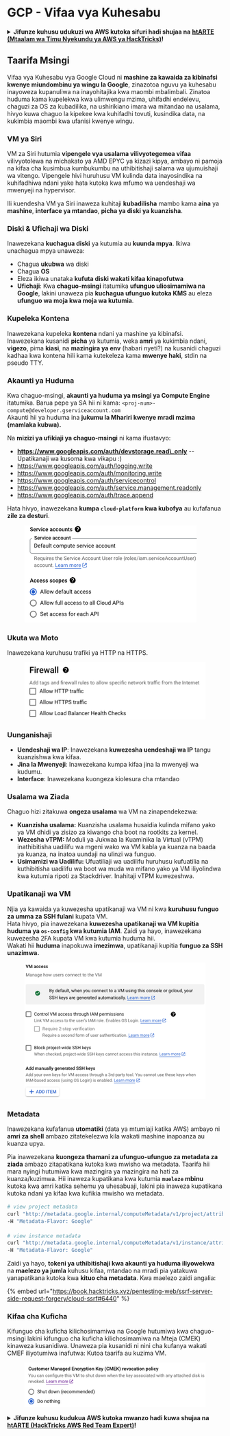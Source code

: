 # GCP - Vifaa vya Kuhesabu

<details>

<summary><strong>Jifunze kuhusu udukuzi wa AWS kutoka sifuri hadi shujaa na</strong> <a href="https://training.hacktricks.xyz/courses/arte"><strong>htARTE (Mtaalam wa Timu Nyekundu ya AWS ya HackTricks)</strong></a><strong>!</strong></summary>

Njia nyingine za kusaidia HackTricks:

* Ikiwa unataka kuona **kampuni yako ikitangazwa kwenye HackTricks** au **kupakua HackTricks kwa PDF** Angalia [**MIPANGO YA KUJIUNGA**](https://github.com/sponsors/carlospolop)!
* Pata [**swag rasmi wa PEASS & HackTricks**](https://peass.creator-spring.com)
* Gundua [**Familia ya PEASS**](https://opensea.io/collection/the-peass-family), mkusanyiko wetu wa [**NFTs**](https://opensea.io/collection/the-peass-family) ya kipekee
* **Jiunge na** 💬 [**Kikundi cha Discord**](https://discord.gg/hRep4RUj7f) au **kikundi cha** [**telegram**](https://t.me/peass) au **tufuate** kwenye **Twitter** 🐦 [**@hacktricks\_live**](https://twitter.com/hacktricks\_live)**.**
* **Shiriki mbinu zako za udukuzi kwa kuwasilisha PRs kwa** [**HackTricks**](https://github.com/carlospolop/hacktricks) na [**HackTricks Cloud**](https://github.com/carlospolop/hacktricks-cloud) repos za github.

</details>

## Taarifa Msingi

Vifaa vya Kuhesabu vya Google Cloud ni **mashine za kawaida za kibinafsi kwenye miundombinu ya wingu la Google**, zinazotoa nguvu ya kuhesabu inayoweza kupanuliwa na inayohitajika kwa maombi mbalimbali. Zinatoa huduma kama kupelekwa kwa ulimwengu mzima, uhifadhi endelevu, chaguzi za OS za kubadilika, na ushirikiano imara wa mitandao na usalama, hivyo kuwa chaguo la kipekee kwa kuhifadhi tovuti, kusindika data, na kukimbia maombi kwa ufanisi kwenye wingu.

### VM ya Siri

VM za Siri hutumia **vipengele vya usalama vilivyotegemea vifaa** vilivyotolewa na michakato ya AMD EPYC ya kizazi kipya, ambayo ni pamoja na kifaa cha kusimbua kumbukumbu na uthibitishaji salama wa ujumuishaji wa vitengo. Vipengele hivi huruhusu VM kulinda data inayosindika na kuhifadhiwa ndani yake hata kutoka kwa mfumo wa uendeshaji wa mwenyeji na hypervisor.

Ili kuendesha VM ya Siri inaweza kuhitaji **kubadilisha** mambo kama **aina** ya **mashine**, **interface ya mtandao**, **picha ya diski ya kuanzisha**.

### Diski & Ufichaji wa Diski

Inawezekana **kuchagua diski** ya kutumia au **kuunda mpya**. Ikiwa unachagua mpya unaweza:

* Chagua **ukubwa** wa diski
* Chagua **OS**
* Eleza ikiwa unataka **kufuta diski wakati kifaa kinapofutwa**
* **Ufichaji**: Kwa **chaguo-msingi** itatumika **ufunguo uliosimamiwa na Google**, lakini unaweza pia **kuchagua ufunguo kutoka KMS** au eleza **ufunguo wa moja kwa moja wa kutumia**.

### Kupeleka Kontena

Inawezekana kupeleka **kontena** ndani ya mashine ya kibinafsi.\
Inawezekana kusanidi **picha** ya kutumia, weka **amri** ya kukimbia ndani, **vigezo**, pima **kiasi**, na **mazingira ya env** (habari nyeti?) na kusanidi chaguzi kadhaa kwa kontena hili kama kutekeleza kama **mwenye haki**, stdin na pseudo TTY.

### Akaunti ya Huduma

Kwa chaguo-msingi, **akaunti ya huduma ya msingi ya Compute Engine** itatumika. Barua pepe ya SA hii ni kama: `<proj-num>-compute@developer.gserviceaccount.com`\
Akaunti hii ya huduma ina **jukumu la Mhariri kwenye mradi mzima (mamlaka kubwa).**

Na **mizizi ya ufikiaji ya chaguo-msingi** ni kama ifuatavyo:

* **https://www.googleapis.com/auth/devstorage.read\_only** -- Upatikanaji wa kusoma kwa vikapu :)
* https://www.googleapis.com/auth/logging.write
* https://www.googleapis.com/auth/monitoring.write
* https://www.googleapis.com/auth/servicecontrol
* https://www.googleapis.com/auth/service.management.readonly
* https://www.googleapis.com/auth/trace.append

Hata hivyo, inawezekana **kumpa `cloud-platform` kwa kubofya** au kufafanua **zile za desturi**.

<figure><img src="../../../../.gitbook/assets/image (327).png" alt=""><figcaption></figcaption></figure>

### Ukuta wa Moto

Inawezekana kuruhusu trafiki ya HTTP na HTTPS.

<figure><img src="../../../../.gitbook/assets/image (326).png" alt=""><figcaption></figcaption></figure>

### Uunganishaji

* **Uendeshaji wa IP**: Inawezekana **kuwezesha uendeshaji wa IP** tangu kuanzishwa kwa kifaa.
* **Jina la Mwenyeji**: Inawezekana kumpa kifaa jina la mwenyeji wa kudumu.
* **Interface**: Inawezekana kuongeza kiolesura cha mtandao

### Usalama wa Ziada

Chaguo hizi zitakuwa **ongeza usalama** wa VM na zinapendekezwa:

* **Kuanzisha usalama:** Kuanzisha usalama husaidia kulinda mifano yako ya VM dhidi ya zisizo za kiwango cha boot na rootkits za kernel.
* **Wezesha vTPM:** Moduli ya Jukwaa la Kuaminika la Virtual (vTPM) inathibitisha uadilifu wa mgeni wako wa VM kabla ya kuanza na baada ya kuanza, na inatoa uundaji na ulinzi wa funguo.
* **Usimamizi wa Uadilifu:** Ufuatiliaji wa uadilifu huruhusu kufuatilia na kuthibitisha uadilifu wa boot wa muda wa mifano yako ya VM iliyolindwa kwa kutumia ripoti za Stackdriver. Inahitaji vTPM kuwezeshwa.

### Upatikanaji wa VM

Njia ya kawaida ya kuwezesha upatikanaji wa VM ni kwa **kuruhusu funguo za umma za SSH fulani** kupata VM.\
Hata hivyo, pia inawezekana **kuwezesha upatikanaji wa VM kupitia huduma ya `os-config` kwa kutumia IAM**. Zaidi ya hayo, inawezekana kuwezesha 2FA kupata VM kwa kutumia huduma hii.\
Wakati hii **huduma** inapokuwa **imezimwa**, upatikanaji kupitia **funguo za SSH unazimwa.**

<figure><img src="../../../../.gitbook/assets/image (328).png" alt=""><figcaption></figcaption></figure>

### Metadata

Inawezekana kufafanua **utomatiki** (data ya mtumiaji katika AWS) ambayo ni **amri za shell** ambazo zitatekelezwa kila wakati mashine inapoanza au kuanza upya.

Pia inawezekana **kuongeza thamani za ufunguo-ufunguo za metadata za ziada** ambazo zitapatikana kutoka kwa mwisho wa metadata. Taarifa hii mara nyingi hutumiwa kwa mazingira ya mazingira na hati za kuanza/kuzimwa. Hii inaweza kupatikana kwa kutumia **`mueleze` mbinu** kutoka kwa amri katika sehemu ya uhesabuaji, lakini pia inaweza kupatikana kutoka ndani ya kifaa kwa kufikia mwisho wa metadata.
```bash
# view project metadata
curl "http://metadata.google.internal/computeMetadata/v1/project/attributes/?recursive=true&alt=text" \
-H "Metadata-Flavor: Google"

# view instance metadata
curl "http://metadata.google.internal/computeMetadata/v1/instance/attributes/?recursive=true&alt=text" \
-H "Metadata-Flavor: Google"
```
Zaidi ya hayo, **tokeni ya uthibitishaji kwa akaunti ya huduma iliyowekwa** na **maelezo ya jumla** kuhusu kifaa, mtandao na mradi pia yatakuwa yanapatikana kutoka kwa **kituo cha metadata**. Kwa maelezo zaidi angalia:

{% embed url="https://book.hacktricks.xyz/pentesting-web/ssrf-server-side-request-forgery/cloud-ssrf#6440" %}

### Kifaa cha Kuficha

Kifunguo cha kuficha kilichosimamiwa na Google hutumiwa kwa chaguo-msingi lakini kifunguo cha kuficha kilichosimamiwa na Mteja (CMEK) kinaweza kusanidiwa. Unaweza pia kusanidi ni nini cha kufanya wakati CMEF iliyotumiwa inafutwa: Kutoa taarifa au kuzima VM.

<figure><img src="../../../../.gitbook/assets/image (329).png" alt=""><figcaption></figcaption></figure>

<details>

<summary><strong>Jifunze kuhusu kudukua AWS kutoka mwanzo hadi kuwa shujaa na</strong> <a href="https://training.hacktricks.xyz/courses/arte"><strong>htARTE (HackTricks AWS Red Team Expert)</strong></a><strong>!</strong></summary>

Njia nyingine za kusaidia HackTricks:

* Ikiwa unataka kuona **kampuni yako ikitangazwa kwenye HackTricks** au **kupakua HackTricks kwa PDF** Angalia [**MIPANGO YA USAJILI**](https://github.com/sponsors/carlospolop)!
* Pata [**bidhaa rasmi za PEASS & HackTricks**](https://peass.creator-spring.com)
* Gundua [**Familia ya PEASS**](https://opensea.io/collection/the-peass-family), mkusanyiko wetu wa [**NFTs**](https://opensea.io/collection/the-peass-family) ya kipekee
* **Jiunge na** 💬 [**Kikundi cha Discord**](https://discord.gg/hRep4RUj7f) au kikundi cha [**telegram**](https://t.me/peass) au **tufuate** kwenye **Twitter** 🐦 [**@hacktricks\_live**](https://twitter.com/hacktricks\_live)**.**
* **Shiriki mbinu zako za kudukua kwa kuwasilisha PRs kwa** [**HackTricks**](https://github.com/carlospolop/hacktricks) na [**HackTricks Cloud**](https://github.com/carlospolop/hacktricks-cloud) github repos.

</details>
